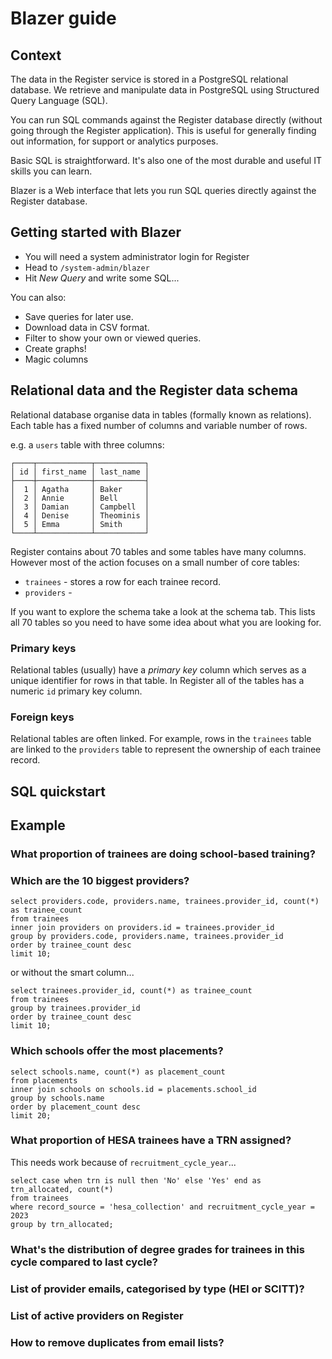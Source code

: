 # Blazer guide

## Context
The data in the Register service is stored in a PostgreSQL relational database.
We retrieve and manipulate data in PostgreSQL using Structured Query Language
(SQL).

You can run SQL commands against the Register database directly (without going
through the Register application). This is useful for generally finding out
information, for support or analytics purposes.

Basic SQL is straightforward. It's also one of the most durable and useful IT
skills you can learn.

Blazer is a Web interface that lets you run SQL queries directly against the
Register database.

## Getting started with Blazer

- You will need a system administrator login for Register
- Head to `/system-admin/blazer`
- Hit _New Query_ and write some SQL...

You can also: 

- Save queries for later use.
- Download data in CSV format.
- Filter to show your own or viewed queries.
- Create graphs!
- Magic columns

## Relational data and the Register data schema

Relational database organise data in tables (formally known as relations). Each
table has a fixed number of columns and variable number of rows.

e.g. a `users` table with three columns:

```
┌────┬────────────┬───────────┐
│ id │ first_name │ last_name │
├────┼────────────┼───────────┤
│  1 │ Agatha     │ Baker     │
│  2 │ Annie      │ Bell      │
│  3 │ Damian     │ Campbell  │
│  4 │ Denise     │ Theominis │
│  5 │ Emma       │ Smith     │
└────┴────────────┴───────────┘
```

Register contains about 70 tables and some tables have many columns. However most of the action focuses on a small number of core tables:

- `trainees` - stores a row for each trainee record.
- `providers` - 

If you want to explore the schema take a look at the schema tab. This lists all
70 tables so you need to have some idea about what you are looking for.

### Primary keys
Relational tables (usually) have a _primary key_ column which serves as a
unique identifier for rows in that table. In Register all of the tables has a
numeric `id` primary key column.

### Foreign keys
Relational tables are often linked. For example, rows in the `trainees` table
are linked to the `providers` table to represent the ownership of each trainee
record.

## SQL quickstart



## Example

### What proportion of trainees are doing school-based training?
### Which are the 10 biggest providers?
```
select providers.code, providers.name, trainees.provider_id, count(*) as trainee_count
from trainees 
inner join providers on providers.id = trainees.provider_id
group by providers.code, providers.name, trainees.provider_id
order by trainee_count desc
limit 10;
```

or without the smart column...

```
select trainees.provider_id, count(*) as trainee_count
from trainees 
group by trainees.provider_id
order by trainee_count desc
limit 10;
```

### Which schools offer the most placements?
```
select schools.name, count(*) as placement_count
from placements
inner join schools on schools.id = placements.school_id
group by schools.name
order by placement_count desc
limit 20;
```

### What proportion of HESA trainees have a TRN assigned?
This needs work because of `recruitment_cycle_year`...
```
select case when trn is null then 'No' else 'Yes' end as trn_allocated, count(*)
from trainees
where record_source = 'hesa_collection' and recruitment_cycle_year = 2023
group by trn_allocated;
```

### What's the distribution of degree grades for trainees in this cycle compared to last cycle?
### List of provider emails, categorised by type (HEI or SCITT)?
### List of active providers on Register
### How to remove duplicates from email lists?
